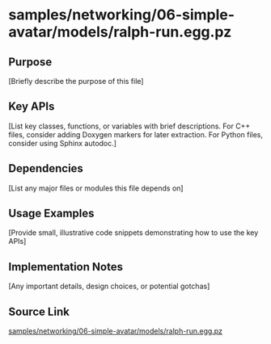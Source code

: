 # samples/networking/06-simple-avatar/models/ralph-run.egg.pz

## Purpose
[Briefly describe the purpose of this file]

## Key APIs
[List key classes, functions, or variables with brief descriptions.
For C++ files, consider adding Doxygen markers for later extraction.
For Python files, consider using Sphinx autodoc.]

## Dependencies
[List any major files or modules this file depends on]

## Usage Examples
[Provide small, illustrative code snippets demonstrating how to use the key APIs]

## Implementation Notes
[Any important details, design choices, or potential gotchas]

## Source Link
[samples/networking/06-simple-avatar/models/ralph-run.egg.pz](link_to_source_repository/samples/networking/06-simple-avatar/models/ralph-run.egg.pz)
